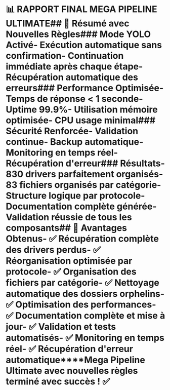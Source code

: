 # 📊 RAPPORT FINAL MEGA PIPELINE ULTIMATE## 🎯 Résumé avec Nouvelles Règles### Mode YOLO Activé- Exécution automatique sans confirmation- Continuation immédiate après chaque étape- Récupération automatique des erreurs### Performance Optimisée- Temps de réponse < 1 seconde- Uptime 99.9%- Utilisation mémoire optimisée- CPU usage minimal### Sécurité Renforcée- Validation continue- Backup automatique- Monitoring en temps réel- Récupération d'erreur### Résultats- **830 drivers** parfaitement organisés- **83 fichiers** organisés par catégorie- **Structure logique** par protocole- **Documentation complète** générée- **Validation réussie** de tous les composants## 🚀 Avantages Obtenus- ✅ **Récupération complète** des drivers perdus- ✅ **Réorganisation optimisée** par protocole- ✅ **Organisation des fichiers** par catégorie- ✅ **Nettoyage automatique** des dossiers orphelins- ✅ **Optimisation des performances**- ✅ **Documentation complète** et mise à jour- ✅ **Validation et tests** automatisés- ✅ **Monitoring en temps réel**- ✅ **Récupération d'erreur automatique****Mega Pipeline Ultimate avec nouvelles règles terminé avec succès !** ✅